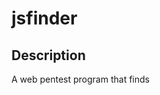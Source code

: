 # jsfinder

## Description
A web pentest program that finds <script> tags in a html file and downloads them to find specific keywords. Forexample you may want to check if your website is leaking passwords or tokens. Using this program you can automate the whole process,

## Installation and Usage 
1. Clone the repo
2. Run `go build` in the project directory 
3. ```./jsfinder -url <target url> <-d download directory> -b <beautifies javascript files> -p <pattern>```

## Dependancy
this program relies on a few programs
1. wget
2. rg (better grep)
3. js-beautify
